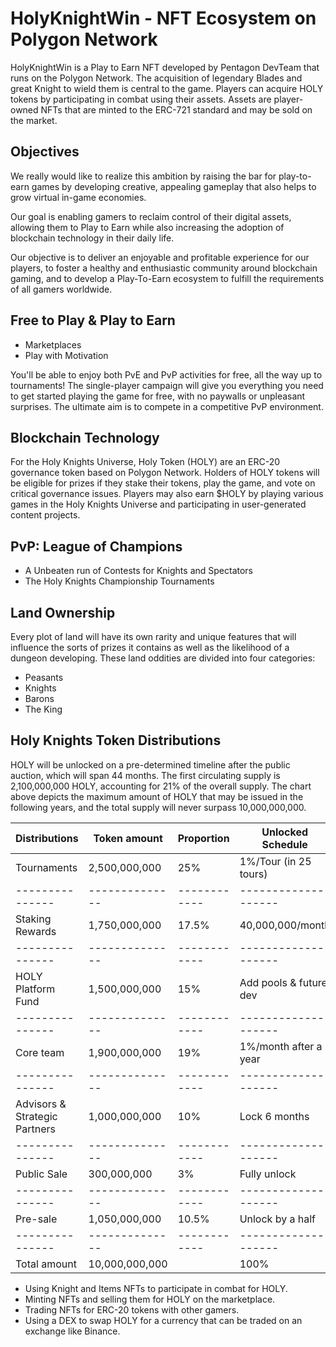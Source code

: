 # HolyKnightWin - NFT Ecosystem on Polygon Network

HolyKnightWin is a Play to Earn NFT developed by Pentagon DevTeam that runs on the Polygon Network. The acquisition of legendary Blades and great Knight to wield them is central to the game. Players can acquire HOLY tokens by participating in combat using their assets. Assets are player-owned NFTs that are minted to the ERC-721 standard and may be sold on the market.

## Objectives

We really would like to realize this ambition by raising the bar for play-to-earn games by developing creative, appealing gameplay that also helps to grow virtual in-game economies.

Our goal is enabling gamers to reclaim control of their digital assets, allowing them to Play to Earn while also increasing the adoption of blockchain technology in their daily life.

Our objective is to deliver an enjoyable and profitable experience for our players, to foster a healthy and enthusiastic community around blockchain gaming, and to develop a Play-To-Earn ecosystem to fulfill the requirements of all gamers worldwide.

## Free to Play & Play to Earn

- Marketplaces
- Play with Motivation

You'll be able to enjoy both PvE and PvP activities for free, all the way up to tournaments! The single-player campaign will give you everything you need to get started playing the game for free, with no paywalls or unpleasant surprises. The ultimate aim is to compete in a competitive PvP environment.

## Blockchain Technology

For the Holy Knights Universe, Holy Token (HOLY) are an ERC-20 governance token based on Polygon Network. Holders of HOLY tokens will be eligible for prizes if they stake their tokens, play the game, and vote on critical governance issues. Players may also earn $HOLY by playing various games in the Holy Knights Universe and participating in user-generated content projects.

## PvP: League of Champions

- A Unbeaten run of Contests for Knights and Spectators
- The Holy Knights Championship Tournaments

## Land Ownership

Every plot of land will have its own rarity and unique features that will influence the sorts of prizes it contains as well as the likelihood of a dungeon developing. These land oddities are divided into four categories:
- Peasants
- Knights
- Barons
- The King
  
## Holy Knights Token Distributions

HOLY will be unlocked on a pre-determined timeline after the public auction, which will span 44 months. The first circulating supply is 2,100,000,000 HOLY, accounting for 21% of the overall supply. The chart above depicts the maximum amount of HOLY that may be issued in the following years, and the total supply will never surpass 10,000,000,000.

| Distributions | Token amount | Proportion | Unlocked Schedule |
|---------------|--------------|------------|-------------------|
| Tournaments | 2,500,000,000 | 25% | 1%/Tour (in 25 tours) |
|---------------|--------------|------------|-------------------|
| Staking Rewards | 1,750,000,000 | 17.5% | 40,000,000/month |
|---------------|--------------|------------|-------------------|
| HOLY Platform Fund | 1,500,000,000 | 15% | Add pools & future dev |
|---------------|--------------|------------|-------------------|
| Core team | 1,900,000,000 | 19% | 1%/month after a year |
|---------------|--------------|------------|-------------------|
| Advisors & Strategic Partners | 1,000,000,000 | 10% | Lock 6 months |
|---------------|--------------|------------|-------------------|
| Public Sale | 300,000,000 | 3% | Fully unlock |
|---------------|--------------|------------|-------------------|
| Pre-sale | 1,050,000,000 | 10.5% | Unlock by a half|
|---------------|--------------|------------|-------------------|
| Total amount | 10,000,000,000 | |  100% |

* Using Knight and Items NFTs to participate in combat for HOLY.
* Minting NFTs and selling them for HOLY on the marketplace.
* Trading NFTs for ERC-20 tokens with other gamers.
* Using a DEX to swap HOLY for a currency that can be traded on an exchange like Binance.
